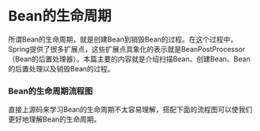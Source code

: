 # Bean的生命周期

所谓Bean的生命周期，就是创建Bean到销毁Bean的过程。在这个过程中，Spring提供了很多扩展点，这些扩展点具象化的表示就是BeanPostProcessor（Bean的后置处理器）。本篇主要的内容就是介绍扫描Bean、创建Bean、Bean的后置处理以及销毁Bean的过程。

### Bean的生命周期流程图

直接上源码来学习Bean的生命周期不太容易理解，搭配下面的流程图可以使我们更好地理解Bean的生命周期。
